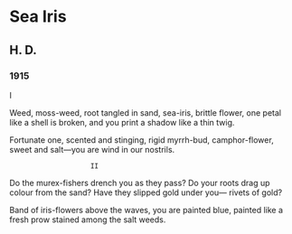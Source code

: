 # Sea Iris
## H. D.
### 1915

I

Weed, moss-weed,
root tangled in sand,
sea-iris, brittle flower,
one petal like a shell
is broken,
and you print a shadow
like a thin twig.

Fortunate one,
scented and stinging,
rigid myrrh-bud,
camphor-flower,
sweet and salt—you are wind
in our nostrils.

                        II

Do the murex-fishers
drench you as they pass?
Do your roots drag up colour
from the sand?
Have they slipped gold under you—
rivets of gold?

Band of iris-flowers
above the waves,
you are painted blue,
painted like a fresh prow
stained among the salt weeds.

